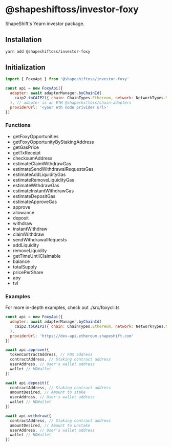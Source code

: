 # @shapeshiftoss/investor-foxy

ShapeShift's Yearn investor package.

## Installation

```bash
yarn add @shapeshiftoss/investor-foxy
```

## Initialization

```javascript
import { FoxyApi } from '@shapeshiftoss/investor-foxy'

const api = new FoxyApi({
  adapter: await adapterManager.byChainId(
    caip2.toCAIP2({ chain: ChainTypes.Ethereum, network: NetworkTypes.MAINNET })
  ), // adapter is an ETH @shapeshiftoss/chain-adapters
  providerUrl: '<your eth node privider url>'
})
```

### Functions

- getFoxyOpportunities
- getFoxyOpportunityByStakingAddress
- getGasPrice
- getTxReceipt
- checksumAddress
- estimateClaimWithdrawGas
- estimateSendWithdrawalRequestsGas
- estimateAddLiquidityGas
- estimateRemoveLiquidityGas
- estimateWithdrawGas
- estimateInstantWithdrawGas
- estimateDepositGas
- estimateApproveGas
- approve
- allowance
- deposit
- withdraw
- instantWithdraw
- claimWithdraw
- sendWithdrawalRequests
- addLiquidity
- removeLiquidity
- getTimeUntilClaimable
- balance
- totalSupply
- pricePerShare
- apy
- tvl

### Examples

For more in-depth examples, check out ./src/foxycli.ts

```javascript
const api = new FoxyApi({
  adapter: await adapterManager.byChainId(
    caip2.toCAIP2({ chain: ChainTypes.Ethereum, network: NetworkTypes.MAINNET })
  ),
  providerUrl: 'https://dev-api.ethereum.shapeshift.com'
})

await api.approve({
  tokenContractAddress, // FOX address
  contractAddress, // Staking contract address
  userAddress, // User's wallet address
  wallet // HDWallet
})

await api.deposit({
  contractAddress, // Staking contract address
  amountDesired, // Amount to stake
  userAddress, // User's wallet address
  wallet // HDWallet
})

await api.withdraw({
  contractAddress, // Staking contract address
  amountDesired, // Amount to unstake
  userAddress, // User's wallet address
  wallet // HDWallet
})
```
